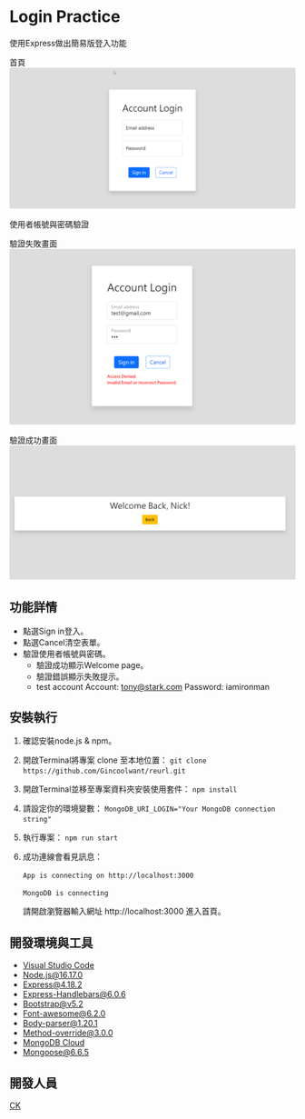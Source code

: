 # Login Practice
使用Express做出簡易版登入功能

首頁
![首頁](./public/images/index.png)

使用者帳號與密碼驗證

驗證失敗畫面
![驗證失敗畫面](./public/images/access_denied.png)

驗證成功畫面
![驗證成功畫面](./public/images/access.png)

## 功能詳情
+ 點選Sign in登入。
+ 點選Cancel清空表單。
+ 驗證使用者帳號與密碼。
  + 驗證成功顯示Welcome page。
  + 驗證錯誤顯示失敗提示。
  + test account
    Account: tony@stark.com
    Password: iamironman


## 安裝執行
1. 確認安裝node.js & npm。
2. 開啟Terminal將專案 clone 至本地位置： `git clone https://github.com/Gincoolwant/reurl.git`
3. 開啟Terminal並移至專案資料夾安裝使用套件： `npm install`
4. 請設定你的環境變數： `MongoDB_URI_LOGIN="Your MongoDB connection string"`
5. 執行專案： `npm run start`
6. 成功連線會看見訊息： 

   `App is connecting on http://localhost:3000`

   `MongoDB is connecting`
 
   請開啟瀏覽器輸入網址 http://localhost:3000 進入首頁。


## 開發環境與工具
+ [Visual Studio Code](https://visualstudio.microsoft.com/zh-hant/)
+ [Node.js@16.17.0](https://nodejs.org/en/)
+ [Express@4.18.2](https://www.npmjs.com/package/express)
+ [Express-Handlebars@6.0.6](https://www.npmjs.com/package/express-handlebars)
+ [Bootstrap@v5.2](https://getbootstrap.com/)
+ [Font-awesome@6.2.0](https://fontawesome.com/)
+ [Body-parser@1.20.1](https://www.npmjs.com/package/body-parser)
+ [Method-override@3.0.0](https://www.npmjs.com/package/method-override)
+ [MongoDB Cloud](https://www.mongodb.com/)
+ [Mongoose@6.6.5](https://mongoosejs.com/)

## 開發人員
[CK](https://github.com/Gincoolwant)